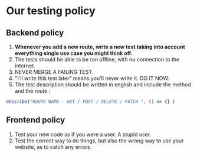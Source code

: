 # Our testing policy

## Backend policy 

1. **Whenever you add a new route, write a new test taking into account everything single use case you might think off.**
2. The tests should be able to be ran offline, with no connection to the internet.
3. NEVER MERGE A FAILING TEST.
4. "I'll write this test later" means you'll never write it. DO IT NOW.
5. The test description should be written in english and include the method and the route : 
```js
describe("ROUTE NAME - GET / POST / DELETE / PATCH ", () => {} )
```

## Frontend policy 
1. Test your new code as if you were a user. A stupid user.
2. Test the correct way to do things, but also the wrong way to use your website, as to catch any errors.